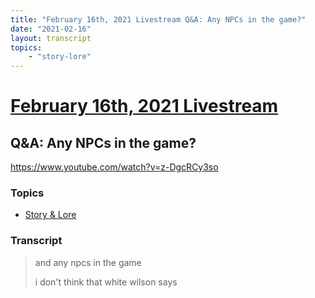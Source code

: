 ```yaml
---
title: "February 16th, 2021 Livestream Q&A: Any NPCs in the game?"
date: "2021-02-16"
layout: transcript
topics:
    - "story-lore"
---
```

# [February 16th, 2021 Livestream](../2021-02-16.md)
## Q&A: Any NPCs in the game?
https://www.youtube.com/watch?v=z-DgcRCy3so

### Topics
* [Story & Lore](../topics/story-lore.md)

### Transcript

> and any npcs in the game
>
> i don't think that white wilson says
